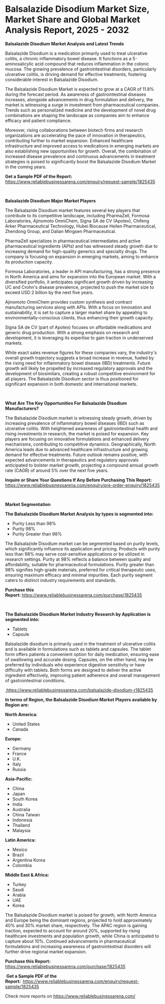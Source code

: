 <p><h1>Balsalazide Disodium Market Size, Market Share and Global Market Analysis Report, 2025 - 2032</h1></p><p><strong>Balsalazide Disodium Market Analysis and Latest Trends</strong></p>
<p><p>Balsalazide Disodium is a medication primarily used to treat ulcerative colitis, a chronic inflammatory bowel disease. It functions as a 5-aminosalicylic acid compound that reduces inflammation in the colonic mucosa. The growing prevalence of gastrointestinal disorders, particularly ulcerative colitis, is driving demand for effective treatments, fostering considerable interest in Balsalazide Disodium.</p><p>The Balsalazide Disodium Market is expected to grow at a CAGR of 11.8% during the forecast period. As awareness of gastrointestinal diseases increases, alongside advancements in drug formulation and delivery, the market is witnessing a surge in investment from pharmaceutical companies. Trends such as personalized medicine and the development of novel drug combinations are shaping the landscape as companies aim to enhance efficacy and patient compliance. </p><p>Moreover, rising collaborations between biotech firms and research organizations are accelerating the pace of innovation in therapeutics, contributing further to market expansion. Enhanced healthcare infrastructure and improved access to medications in emerging markets are also establishing new opportunities for growth. Overall, the combination of increased disease prevalence and continuous advancements in treatment strategies is poised to significantly boost the Balsalazide Disodium Market in the coming years.</p></p>
<p><strong>Get a Sample PDF of the Report:&nbsp;</strong> <a href="https://www.reliablebusinessarena.com/enquiry/request-sample/1825435?utm_campaign=3021&utm_medium=2&utm_source=Github&utm_content=ia&utm_term=01042025&utm_id=balsalazide-disodium">https://www.reliablebusinessarena.com/enquiry/request-sample/1825435</a></p>
<p>&nbsp;</p>
<p><strong>Balsalazide Disodium Major Market Players</strong></p>
<p><p>The Balsalazide Disodium market features several key players that contribute to its competitive landscape, including PharmaZell, Formosa Laboratories, Ajinomoto OmniChem, Signa SA de CV (Apotex), Chifeng Arker Pharmaceutical Technology, Hubei Biocause Heilen Pharmaceutical, Zhendong Group, and Dalian Mingsen Pharmaceutical. </p><p>PharmaZell specializes in pharmaceutical intermediates and active pharmaceutical ingredients (APIs) and has witnessed steady growth due to increasing demand for high-quality generics and specialty drugs. The company is focusing on expansion in emerging markets, aiming to enhance its production capacity.</p><p>Formosa Laboratories, a leader in API manufacturing, has a strong presence in North America and aims for expansion into the European market. With a diversified portfolio, it anticipates significant growth driven by increasing UC and Crohn's disease prevalence, projected to push the market size to exceed USD 2 billion by the next five years.</p><p>Ajinomoto OmniChem provides custom synthesis and contract manufacturing services along with APIs. With a focus on innovation and sustainability, it is set to capture a larger market share by appealing to environmentally-conscious clients, thus enhancing their growth capacity.</p><p>Signa SA de CV (part of Apotex) focuses on affordable medications and generic drug production. With a strong emphasis on research and development, it is leveraging its expertise to gain traction in underserved markets.</p><p>While exact sales revenue figures for these companies vary, the industry's overall growth trajectory suggests a broad increase in revenue, fueled by the rising need for inflammatory bowel disease (IBD) treatments. Future growth will likely be propelled by increased regulatory approvals and the development of biosimilars, creating a robust competitive environment for all players. The Balsalazide Disodium sector is thus positioned for significant expansion in both domestic and international markets.</p></p>
<p>&nbsp;</p>
<p><strong>What Are The Key Opportunities For Balsalazide Disodium Manufacturers?</strong></p>
<p><p>The Balsalazide Disodium market is witnessing steady growth, driven by increasing prevalence of inflammatory bowel diseases (IBD) such as ulcerative colitis. With heightened awareness of gastrointestinal health and rising investments in research, the market is poised for expansion. Key players are focusing on innovative formulations and enhanced delivery mechanisms, contributing to competitive dynamics. Geographically, North America leads due to advanced healthcare infrastructure and growing demand for effective treatments. Future outlook remains positive, with expected advancements in therapeutics and regulatory approvals anticipated to bolster market growth, projecting a compound annual growth rate (CAGR) of around 5% over the next five years.</p></p>
<p><strong>Inquire or Share Your Questions If Any Before Purchasing This Report:</strong> <a href="https://www.reliablebusinessarena.com/enquiry/pre-order-enquiry/1825435?utm_campaign=3021&utm_medium=2&utm_source=Github&utm_content=ia&utm_term=01042025&utm_id=balsalazide-disodium">https://www.reliablebusinessarena.com/enquiry/pre-order-enquiry/1825435</a></p>
<p>&nbsp;</p>
<p><strong>Market Segmentation</strong></p>
<p><strong>The Balsalazide Disodium Market Analysis by types is segmented into:</strong></p>
<p><ul><li>Purity Less than 98%</li><li>Purity 98%</li><li>Purity Greater than 98%</li></ul></p>
<p><p>The Balsalazide Disodium market can be segmented based on purity levels, which significantly influence its application and pricing. Products with purity less than 98% may serve cost-sensitive applications or be utilized in research settings. Purity at 98% reflects a balance between quality and affordability, suitable for pharmaceutical formulations. Purity greater than 98% signifies high-grade materials, preferred for critical therapeutic uses, ensuring maximum efficacy and minimal impurities. Each purity segment caters to distinct industry requirements and standards.</p></p>
<p><strong>Purchase this Report:&nbsp;</strong><a href="https://www.reliablebusinessarena.com/purchase/1825435?utm_campaign=3021&utm_medium=2&utm_source=Github&utm_content=ia&utm_term=01042025&utm_id=balsalazide-disodium">https://www.reliablebusinessarena.com/purchase/1825435</a></p>
<p>&nbsp;</p>
<p><strong>The Balsalazide Disodium Market Industry Research by Application is segmented into:</strong></p>
<p><ul><li>Tablets</li><li>Capsule</li></ul></p>
<p><p>Balsalazide disodium is primarily used in the treatment of ulcerative colitis and is available in formulations such as tablets and capsules. The tablet form offers patients a convenient option for daily medication, ensuring ease of swallowing and accurate dosing. Capsules, on the other hand, may be preferred by individuals who experience digestive sensitivity or have difficulty with tablets. Both forms are designed to deliver the active ingredient effectively, improving patient adherence and overall management of gastrointestinal conditions.</p></p>
<p><a href="https://www.reliablebusinessarena.com/balsalazide-disodium-r1825435?utm_campaign=3021&utm_medium=2&utm_source=Github&utm_content=ia&utm_term=01042025&utm_id=balsalazide-disodium">&nbsp;https://www.reliablebusinessarena.com/balsalazide-disodium-r1825435</a></p>
<p><strong>In terms of Region, the Balsalazide Disodium Market Players available by Region are:</strong></p>
<p>
    <p> <strong> North America: </strong>
        <ul>
            <li>United States</li>
            <li>Canada</li>
        </ul>
        </p> 
    <p> <strong> Europe: </strong>
        <ul>
            <li>Germany</li>
            <li>France</li>
            <li>U.K.</li>
            <li>Italy</li>
            <li>Russia</li>
        </ul>
        </p> 
    <p> <strong> Asia-Pacific: </strong>
        <ul>
            <li>China</li>
            <li>Japan</li>
            <li>South Korea</li>
            <li>India</li>
            <li>Australia</li>
            <li>China Taiwan</li>
            <li>Indonesia</li>
            <li>Thailand</li>
            <li>Malaysia</li>
        </ul>
        </p> 
    <p> <strong> Latin America: </strong>
        <ul>
            <li>Mexico</li>
            <li>Brazil</li>
            <li>Argentina Korea</li>
            <li>Colombia</li>
        </ul>
        </p> 
    <p> <strong> Middle East & Africa: </strong>
        <ul>
            <li>Turkey</li>
            <li>Saudi</li>
            <li>Arabia</li>
            <li>UAE</li>
            <li>Korea</li>
        </ul>
    </p>
    </p>
<p><p>The Balsalazide Disodium market is poised for growth, with North America and Europe being the dominant regions, projected to hold approximately 40% and 30% market share, respectively. The APAC region is gaining traction, expected to account for around 20%, supported by rising healthcare investments and population growth, while China is anticipated to capture about 10%. Continued advancements in pharmaceutical formulations and increasing awareness of gastrointestinal disorders will further drive regional market expansion.</p></p>
<p><strong>Purchase this Report: </strong><a href="https://www.reliablebusinessarena.com/purchase/1825435?utm_campaign=3021&utm_medium=2&utm_source=Github&utm_content=ia&utm_term=01042025&utm_id=balsalazide-disodium">https://www.reliablebusinessarena.com/purchase/1825435</a></p>
<p>&nbsp;<strong>Get a Sample PDF of the Report:&nbsp;&nbsp;</strong><a href="https://www.reliablebusinessarena.com/enquiry/request-sample/1825435?utm_campaign=3021&utm_medium=2&utm_source=Github&utm_content=ia&utm_term=01042025&utm_id=balsalazide-disodium">https://www.reliablebusinessarena.com/enquiry/request-sample/1825435</a></p>
<p><strong></strong></p>
<p>Check more reports on <a href="https://www.reliablebusinessarena.com/?utm_campaign=3021&utm_medium=2&utm_source=Github&utm_content=ia&utm_term=01042025&utm_id=balsalazide-disodium">https://www.reliablebusinessarena.com/</a></p>